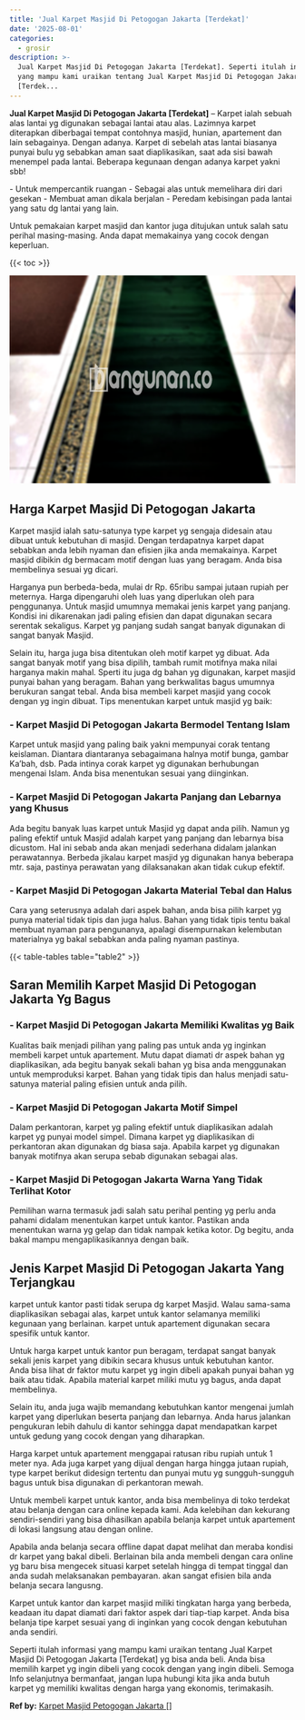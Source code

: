```yaml
---
title: 'Jual Karpet Masjid Di Petogogan Jakarta [Terdekat]'
date: '2025-08-01'
categories:
  - grosir
description: >-
  Jual Karpet Masjid Di Petogogan Jakarta [Terdekat]. Seperti itulah informasi
  yang mampu kami uraikan tentang Jual Karpet Masjid Di Petogogan Jakarta
  [Terdek...
---
```


**Jual Karpet Masjid Di Petogogan Jakarta \[Terdekat\]** – Karpet ialah sebuah alas lantai yg digunakan sebagai lantai atau alas. Lazimnya karpet diterapkan diberbagai tempat contohnya masjid, hunian, apartement dan lain sebagainya. Dengan adanya. Karpet di sebelah atas lantai biasanya punyai bulu yg sebabkan aman saat diaplikasikan, saat ada sisi bawah menempel pada lantai. Beberapa kegunaan dengan adanya karpet yakni sbb!

\- Untuk mempercantik ruangan - Sebagai alas untuk memelihara diri dari gesekan - Membuat aman dikala berjalan - Peredam kebisingan pada lantai yang satu dg lantai yang lain.

Untuk pemakaian karpet masjid dan kantor juga ditujukan untuk salah satu perihal masing-masing. Anda dapat memakainya yang cocok dengan keperluan.

{{< toc >}}

![Jual Karpet Masjid Di Petogogan Jakarta [Terdekat]](/images/grosir-karpet-murah-51.png)

## Harga Karpet Masjid Di Petogogan Jakarta

Karpet masjid ialah satu-satunya type karpet yg sengaja didesain atau dibuat untuk kebutuhan di masjid. Dengan terdapatnya karpet dapat sebabkan anda lebih nyaman dan efisien jika anda memakainya. Karpet masjid dibikin dg bermacam motif dengan luas yang beragam. Anda bisa membelinya sesuai yg dicari.

Harganya pun berbeda-beda, mulai dr Rp. 65ribu sampai jutaan rupiah per meternya. Harga dipengaruhi oleh luas yang diperlukan oleh para penggunanya. Untuk masjid umumnya memakai jenis karpet yang panjang. Kondisi ini dikarenakan jadi paling efisien dan dapat digunakan secara serentak sekaligus. Karpet yg panjang sudah sangat banyak digunakan di sangat banyak Masjid.

Selain itu, harga juga bisa ditentukan oleh motif karpet yg dibuat. Ada sangat banyak motif yang bisa dipilih, tambah rumit motifnya maka nilai harganya makin mahal. Sperti itu juga dg bahan yg digunakan, karpet masjid punyai bahan yang beragam. Bahan yang berkwalitas bagus umumnya berukuran sangat tebal. Anda bisa membeli karpet masjid yang cocok dengan yg ingin dibuat. Tips menentukan karpet untuk masjid yg baik:

### \- Karpet Masjid Di Petogogan Jakarta Bermodel Tentang Islam

Karpet untuk masjid yang paling baik yakni mempunyai corak tentang keislaman. Diantara diantaranya sebagaimana halnya motif bunga, gambar Ka’bah, dsb. Pada intinya corak karpet yg digunakan berhubungan mengenai Islam. Anda bisa menentukan sesuai yang diinginkan.

### \- Karpet Masjid Di Petogogan Jakarta Panjang dan Lebarnya yang Khusus

Ada begitu banyak luas karpet untuk Masjid yg dapat anda pilih. Namun yg paling efektif untuk Masjid adalah karpet yang panjang dan lebarnya bisa dicustom. Hal ini sebab anda akan menjadi sederhana didalam jalankan perawatannya. Berbeda jikalau karpet masjid yg digunakan hanya beberapa mtr. saja, pastinya perawatan yang dilaksanakan akan tidak cukup efektif.

### \- Karpet Masjid Di Petogogan Jakarta Material Tebal dan Halus

Cara yang seterusnya adalah dari aspek bahan, anda bisa pilih karpet yg punya material tidak tipis dan juga halus. Bahan yang tidak tipis tentu bakal membuat nyaman para pengunanya, apalagi disempurnakan kelembutan materialnya yg bakal sebabkan anda paling nyaman pastinya.

{{< table-tables table="table2" >}}

## Saran Memilih Karpet Masjid Di Petogogan Jakarta Yg Bagus

### \- Karpet Masjid Di Petogogan Jakarta Memiliki Kwalitas yg Baik

Kualitas baik menjadi pilihan yang paling pas untuk anda yg inginkan membeli karpet untuk apartement. Mutu dapat diamati dr aspek bahan yg diaplikasikan, ada begitu banyak sekali bahan yg bisa anda menggunakan untuk memproduksi karpet. Bahan yang tidak tipis dan halus menjadi satu-satunya material paling efisien untuk anda pilih.

### \- Karpet Masjid Di Petogogan Jakarta Motif Simpel

Dalam perkantoran, karpet yg paling efektif untuk diaplikasikan adalah karpet yg punyai model simpel. Dimana karpet yg diaplikasikan di perkantoran akan digunakan dg biasa saja. Apabila karpet yg digunakan banyak motifnya akan serupa sebab digunakan sebagai alas.

### \- Karpet Masjid Di Petogogan Jakarta Warna Yang Tidak Terlihat Kotor

Pemilihan warna termasuk jadi salah satu perihal penting yg perlu anda pahami didalam menentukan karpet untuk kantor. Pastikan anda menentukan warna yg gelap dan tidak nampak ketika kotor. Dg begitu, anda bakal mampu mengaplikasikannya dengan baik.

## Jenis Karpet Masjid Di Petogogan Jakarta Yang Terjangkau

karpet untuk kantor pasti tidak serupa dg karpet Masjid. Walau sama-sama diaplikasikan sebagai alas, karpet untuk kantor selamanya memiliki kegunaan yang berlainan. karpet untuk apartement digunakan secara spesifik untuk kantor.

Untuk harga karpet untuk kantor pun beragam, terdapat sangat banyak sekali jenis karpet yang dibikin secara khusus untuk kebutuhan kantor. Anda bisa lihat dr faktor mutu karpet yg ingin dibeli apakah punyai bahan yg baik atau tidak. Apabila material karpet miliki mutu yg bagus, anda dapat membelinya.

Selain itu, anda juga wajib memandang kebutuhkan kantor mengenai jumlah karpet yang diperlukan beserta panjang dan lebarnya. Anda harus jalankan pengukuran lebih dahulu di kantor sehingga dapat mendapatkan karpet untuk gedung yang cocok dengan yang diharapkan.

Harga karpet untuk apartement menggapai ratusan ribu rupiah untuk 1 meter nya. Ada juga karpet yang dijual dengan harga hingga jutaan rupiah, type karpet berikut didesign tertentu dan punyai mutu yg sungguh-sungguh bagus untuk bisa digunakan di perkantoran mewah.

Untuk membeli karpet untuk kantor, anda bisa membelinya di toko terdekat atau belanja dengan cara online kepada kami. Ada kelebihan dan kekurang sendiri-sendiri yang bisa dihasilkan apabila belanja karpet untuk apartement di lokasi langsung atau dengan online.

Apabila anda belanja secara offline dapat dapat melihat dan meraba kondisi dr karpet yang bakal dibeli. Berlainan bila anda membeli dengan cara online yg baru bisa mengecek situasi karpet setelah hingga di tempat tinggal dan anda sudah melaksanakan pembayaran. akan sangat efisien bila anda belanja secara langusng.

Karpet untuk kantor dan karpet masjid miliki tingkatan harga yang berbeda, keadaan itu dapat diamati dari faktor aspek dari tiap-tiap karpet. Anda bisa belanja tipe karpet sesuai yang di inginkan yang cocok dengan kebutuhan anda sendiri.

Seperti itulah informasi yang mampu kami uraikan tentang Jual Karpet Masjid Di Petogogan Jakarta \[Terdekat\] yg bisa anda beli. Anda bisa memilih karpet yg ingin dibeli yang cocok dengan yang ingin dibeli. Semoga Info selanjutnya bermanfaat, jangan lupa hubungi kita jika anda butuh karpet yg memiliki kwalitas dengan harga yang ekonomis, terimakasih.

**Ref by:**  [Karpet Masjid Petogogan Jakarta []](https://id.wikipedia.org/wiki/Karpet)
